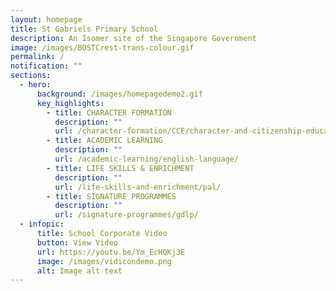 ```yaml
---
layout: homepage
title: St Gabriels Primary School
description: An Isomer site of the Singapore Government
image: /images/BOSTCrest-trans-colour.gif
permalink: /
notification: ""
sections:
  - hero:
      background: /images/homepagedemo2.gif
      key_highlights:
        - title: CHARACTER FORMATION
          description: ""
          url: /character-formation/CCE/character-and-citizenship-education/
        - title: ACADEMIC LEARNING
          description: ""
          url: /academic-learning/english-language/
        - title: LIFE SKILLS & ENRICHMENT
          description: ""
          url: /life-skills-and-enrichment/pal/
        - title: SIGNATURE PROGRAMMES
          description: ""
          url: /signature-programmes/gdlp/
  - infopic:
      title: School Corporate Video
      button: View Video
      url: https://youtu.be/Ym_EcHQKj3E
      image: /images/vidicondemo.png
      alt: Image alt text
---
```

